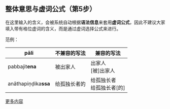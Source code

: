 ## 整体意思与虚词公式（第5步）
在这里输入的含义，会被系统自动根据**语法信息**来套用**虚词公式**，因此不建议大家填入带有格位虚词的含义，而是通过虚词选择公式来进行。

范例：

|pāli|不兼容的写法|兼容的写法|
|-|-|-|
|pabbajit**ena**|被出家人|出家人<br>[被]出家人|
|anāthapiṇḍika**ssa**|给孤独长者的|给孤独长者<br>给孤独长者[的]|
  
[更多内容](https://visuddhinanda.gitbook.io/wikipali-help-zh-hans/v/master/wbw/edit_win)